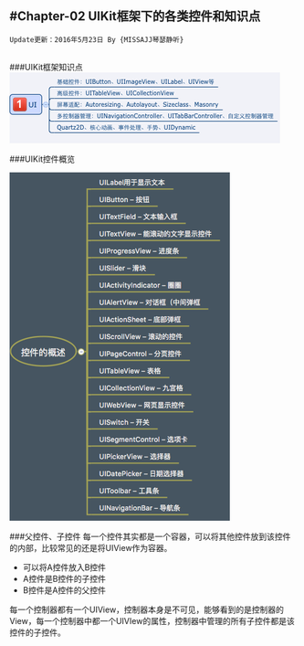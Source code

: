 #Chapter-02 UIKit框架下的各类控件和知识点
---
```objc
Update更新：2016年5月23日 By {MISSAJJ琴瑟静听}
 
```

###UIKit框架知识点
![image](UIKIT.png)


###UIKit控件概览

![image](控件概述.png)

###父控件、子控件
每一个控件其实都是一个容器，可以将其他控件放到该控件的内部，比较常见的还是将UIView作为容器。

- 可以将A控件放入B控件
- A控件是B控件的子控件
- B控件是A控件的父控件

每一个控制器都有一个UIView，控制器本身是不可见，能够看到的是控制器的View，每一个控制器中都一个UIVIew的属性，控制器中管理的所有子控件都是该控件的子控件。

